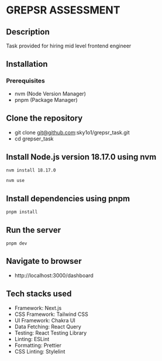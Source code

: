 # GREPSR ASSESSMENT

## Description

Task provided for hiring mid level frontend engineer

## Installation

### Prerequisites

- nvm (Node Version Manager)
- pnpm (Package Manager)

## Clone the repository

- git clone git@github.com:sky1o1/grepsr_task.git
- cd grepser_task

## Install Node.js version 18.17.0 using nvm

```
nvm install 18.17.0
```
```
nvm use
```

## Install dependencies using pnpm

```
pnpm install
```

## Run the server

```
pnpm dev
```

## Navigate to browser

- http://localhost:3000/dashboard

## Tech stacks used

- Framework: Next.js
- CSS Framework: Tailwind CSS
- UI Framework: Chakra UI
- Data Fetching: React Query
- Testing: React Testing Library
- Linting: ESLint
- Formatting: Prettier
- CSS Linting: Stylelint
